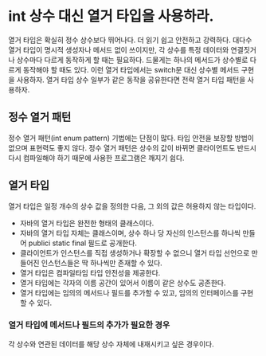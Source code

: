 # int 상수 대신 열거 타입을 사용하라.
열거 타입은 확실히 정수 상수보다 뛰어나다. 
더 읽기 쉽고 안전하고 강력하다.
대다수 열거 타입이 명시적 생성자나 메서드 없이 쓰이지만, 각 상수를 특정 데이터와 연결짓거나 상수마다 다르게 동작하게 할 때는 필요하다.
드물게는 하나의 메서드가 상수별로 다르게 동작해야 할 때도 있다. 
이런 열거 타입에서는 switch문 대신 상수별 메서드 구현을 사용하자.
열거 타입 상수 일부가 같은 동작을 공유한다면 전략 열거 타입 패턴을 사용하자.

## 정수 열거 패턴 
정수 열거 패턴(int enum pattern) 기법에는 단점이 많다. 
타입 안전을 보장할 방법이 없으며 표현력도 좋지 않다.
정수 열거 패턴은 상수의 값이 바뀌면 클라이언트도 반드시 다시 컴파일해야 하기 때문에 사용한 프로그램은 깨지기 쉽다.

## 열거 타입
열거 타입은 일정 개수의 상수 값을 정의한 다음, 그 외의 값은 허용하지 않는 타입이다.
- 자바의 열거 타입은 완전한 형태의 클래스이다.
- 자바의 열거 타입 자체는 클래스이며, 상수 하나 당 자신의 인스턴스를 하나씩 만들어 publici static final 필드로 공개한다.
- 클라이언트가 인스턴스를 직접 생성하거나 확장할 수 없으니 열거 타입 선언으로 만들어진 인스턴스들은 딱 하나씩만 존재할 수 있다.
- 열거 타입은 컴파일타임 타입 안전성을 제공한다.
- 열거 타입에는 각자의 이름 공간이 있어서 이름이 같은 상수도 공존한다.
- 열거 타입에는 임의의 메서드나 필드를 추가할 수 있고, 임의의 인터페이스를 구현할 수 있다.

### 열거 타입에 메서드나 필드의 추가가 필요한 경우
각 상수와 연관된 데이터를 해당 상수 자체에 내재시키고 싶은 경우이다.